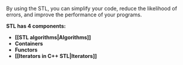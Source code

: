 By using the STL, you can simplify your code, reduce the likelihood of errors, and improve the performance of your programs.

**STL has 4 components:**

-   **[[STL algorithms|Algorithms]]**
-   **Containers**
-   **Functors**
-   **[[Iterators in C++ STL|Iterators]]**